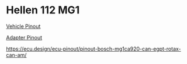 # Hellen 112 MG1

[Vehicle Pinout](https://rusefi.com/docs/pinouts/hellen/hellen-112-mg1/)

[Adapter Pinout](https://rusefi.com/docs/pinouts/hellen/hellen-112-mg1-adapter/)

https://ecu.design/ecu-pinout/pinout-bosch-mg1ca920-can-egpt-rotax-can-am/
